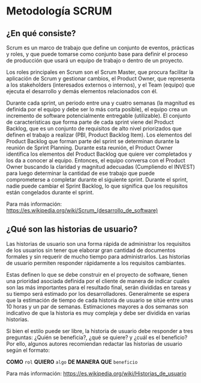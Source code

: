 # Metodología SCRUM

## ¿En qué consiste?

Scrum es un marco de trabajo que define un conjunto de eventos, prácticas y roles, y que puede tomarse como conjunto base para definir el proceso de producción que usará un equipo de trabajo o dentro de un proyecto.

Los roles principales en Scrum son el Scrum Master, que procura facilitar la aplicación de Scrum y gestionar cambios, el Product Owner, que representa a los stakeholders (interesados externos o internos), y el Team (equipo) que ejecuta el desarrollo y demás elementos relacionados con él.

Durante cada sprint, un periodo entre una y cuatro semanas (la magnitud es definida por el equipo y debe ser lo más corta posible), el equipo crea un incremento de software potencialmente entregable (utilizable). El conjunto de características que forma parte de cada sprint viene del Product Backlog, que es un conjunto de requisitos de alto nivel priorizados que definen el trabajo a realizar (PBI, Product Backlog Item). Los elementos del Product Backlog que forman parte del sprint se determinan durante la reunión de Sprint Planning. Durante esta reunión, el Product Owner identifica los elementos del Product Backlog que quiere ver completados y los da a conocer al equipo. Entonces, el equipo conversa con el Product Owner buscando la claridad y magnitud adecuadas (Cumpliendo el INVEST) para luego determinar la cantidad de ese trabajo que puede comprometerse a completar durante el siguiente sprint. Durante el sprint, nadie puede cambiar el Sprint Backlog, lo que significa que los requisitos están congelados durante el sprint.

Para más información: https://es.wikipedia.org/wiki/Scrum_(desarrollo_de_software)

## ¿Qué son las historias de usuario?

Las historias de usuario son una forma rápida de administrar los requisitos de los usuarios sin tener que elaborar gran cantidad de documentos formales y sin requerir de mucho tiempo para administrarlos. Las historias de usuario permiten responder rápidamente a los requisitos cambiantes.

Estas definen lo que se debe construir en el proyecto de software, tienen una prioridad asociada definida por el cliente de manera de indicar cuales son las más importantes para el resultado final, serán divididas en tareas y su tiempo será estimado por los desarrolladores. Generalmente se espera que la estimación de tiempo de cada historia de usuario se sitúe entre unas 10 horas y un par de semanas. Estimaciones mayores a dos semanas son indicativo de que la historia es muy compleja y debe ser dividida en varias historias.

Si bien el estilo puede ser libre, la historia de usuario debe responder a tres preguntas: ¿Quién se beneficia?, ¿qué se quiere? y ¿cuál es el beneficio? Por ello, algunos autores recomiendan redactar las historias de usuario según el formato:

**COMO** `rol` **QUIERO** `algo` **DE MANERA QUE** `beneficio`

Para más información: https://es.wikipedia.org/wiki/Historias_de_usuario
